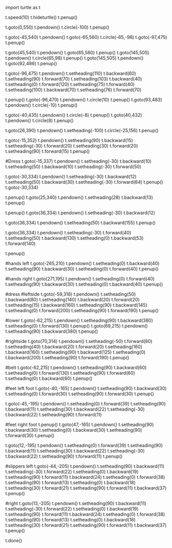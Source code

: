 import turtle as t

t.speed(10)
t.hideturtle()
t.penup()


t.goto(0,550)
t.pendown()
t.circle(-100)
t.penup()

t.goto(-45,540)
t.pendown()
t.goto(-65,560)
t.circle(-65,-98)
t.goto(-97,475)
t.penup()

t.goto(45,540)
t.pendown()
t.goto(65,560)
t.penup()
t.goto(145,505) 
t.pendown()
t.circle(65,98)
t.penup()
t.goto(145,505)
t.pendown()
t.goto(92,486)
t.penup()

t.goto(-96,475)
t.pendown()
t.setheading(110)
t.backward(60)
t.setheading(90)
t.forward(70)
t.setheading(103)
t.backward(40)
t.setheading(0)
t.forward(120)
t.setheading(75)
t.forward(40)
t.setheading(100)
t.backward(70)
t.setheading(76)
t.forward(70) 

t.penup()
t.goto(-96,470)
t.pendown()
t.circle(10)
t.penup()
t.goto(93,483)
t.pendown()
t.circle(-10)
t.penup()

t.goto(-40,435)
t.pendown()
t.circle(-8)
t.penup()
t.goto(40,432)
t.pendown()
t.circle(8)
t.penup()

t.goto(26,390)
t.pendown()
t.setheading(-100)
t.circle(-25,156)
t.penup()

t.goto(-15,352)
t.pendown()
t.setheading(90)
t.backward(15)
t.setheading(-30)
t.forward(20)
t.setheading(30)
t.forward(20)
t.setheading(90)
t.forward(15)
t.penup()

#Dress
t.goto(-15,337)
t.pendown()
t.setheading(-30)
t.backward(10)
t.setheading(50)
t.backward(10)
t.setheading(-30)
t.forward(50)

t.goto(-30,334)
t.pendown()
t.setheading(-30)
t.backward(12)
t.setheading(50)
t.backward(30)
t.setheading(-30)
t.forward(64)
t.penup()
t.goto(-30,334)

t.penup()
t.goto(25,340)
t.pendown()
t.setheading(28)
t.backward(13)
t.penup()


t.penup()
t.goto(36,334)
t.pendown()
t.setheading(-30)
t.backward(12)

t.goto(36,334)
t.pendown()
t.setheading(50)
t.backward(155)
t.penup()

t.goto(36,334)
t.pendown()
t.setheading(-30)
t.forward(40)
t.setheading(50)
t.backward(130)
t.setheading(0)
t.backward(53)
t.forward(140)

t.penup()

#hands left
t.goto(-265,210)
t.pendown()
t.setheading(0)
t.backward(40)
t.setheading(90)
t.backward(30)
t.setheading(0)
t.forward(40)
t.penup()

#hands right
t.goto(271,195)
t.pendown()
t.setheading(0)
t.forward(40)
t.setheading(90)
t.backward(30)
t.setheading(0)
t.backward(40)
t.penup()

#dress
#leftside
t.goto(-59,318)
t.pendown()
t.setheading(50)
t.backward(80)
t.setheading(140)
t.backward(20)
t.forward(20)
t.setheading(15)
t.backward(160)
t.setheading(90)
t.backward(145)
t.setheading(0)
t.forward(200)
t.setheading(90)
t.forward(190)
t.penup()

#lower
t.goto(-62,215)
t.pendown()
t.setheading(90)
t.backward(380)
t.setheading(0)
t.forward(130)
t.penup()
t.goto(69,215)
t.pendown()
t.setheading(90)
t.backward(380)
t.penup()

#rightside
t.goto(70,314)
t.pendown()
t.setheading(-50)
t.forward(80)
t.setheading(40)
t.backward(20)
t.forward(20)
t.setheading(160)
t.backward(160)
t.setheading(90)
t.backward(125)
t.setheading(0)
t.backward(200)
t.setheading(90)
t.forward(190)
t.penup()

#belt
t.goto(-62,215)
t.pendown()
t.setheading(90)
t.backward(60)
t.setheading(0)
t.forward(130)
t.setheading(90)
t.forward(60)
t.setheading(0)
t.backward(60)
t.penup()

#feet left foot
t.goto(-40,-165)
t.pendown()
t.setheading(90)
t.backward(30)
t.setheading(0)
t.forward(30)
t.setheading(90)
t.forward(30)
t.penup()

t.goto(-45,-195)
t.pendown()
t.setheading(0)
t.forward(39)
t.setheading(90)
t.backward(11)
t.setheading(30)
t.backward(22)
t.setheading(-30)
t.backward(22)
t.setheading(90)
t.forward(11)



#feet right foot
t.penup()
t.goto(47,-165)
t.pendown()
t.setheading(90)
t.backward(30)
t.setheading(0)
t.backward(30)
t.setheading(90)
t.forward(30)
t.penup()

t.goto(12,-195)
t.pendown()
t.setheading(0)
t.forward(39)
t.setheading(90)
t.backward(11)
t.setheading(30)
t.backward(22)
t.setheading(-30)
t.backward(22)
t.setheading(90)
t.forward(11)
t.penup()

#slippers left
t.goto(-44,-205)
t.pendown()
t.setheading(90)
t.backward(11)
t.setheading(-30)
t.forward(22)
t.setheading(0)
t.backward(19)
t.setheading(90)
t.forward(11)
t.backward(24)
t.setheading(0)
t.forward(38)
t.setheading(90)
t.forward(13)
t.setheading(0)
t.backward(18)
t.setheading(30)
t.forward(21)
t.setheading(90)
t.forward(11)
t.backward(37)
t.penup()


#right
t.goto(13,-205)
t.pendown()
t.setheading(90)
t.backward(11)
t.setheading(-30)
t.forward(22)
t.setheading(0)
t.backward(19)
t.setheading(90)
t.forward(11)
t.backward(24)
t.setheading(0)
t.forward(38)
t.setheading(90)
t.forward(13)
t.setheading(0)
t.backward(18)
t.setheading(30)
t.forward(21)
t.setheading(90)
t.forward(11)
t.backward(37)
t.penup()

t.done()

